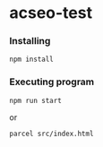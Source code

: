 # acseo-test

### Installing

```
npm install
```

### Executing program

```
npm run start
```

or

```
parcel src/index.html
```
